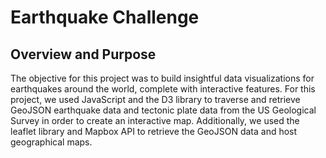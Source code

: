 # Earthquake Challenge

## Overview and Purpose

The objective for this project was to build insightful data visualizations for earthquakes around the world, complete with interactive features. For this project, we used JavaScript and the D3 library to traverse and retrieve GeoJSON earthquake data and tectonic plate data from the US Geological Survey in order to create an interactive map. Additionally, we used the leaflet library and Mapbox API to retrieve the GeoJSON data and host geographical maps.
